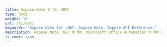 ```yaml
---
title: Aspose.Note के लिए .NET
type: docs
weight: 10
url: /hi/net/
keywords: "Aspose.Note for .NET, Aspose Note, Aspose API Reference."
description: Aspose.Note .NET के लिए, Microsoft Office Automation के बिना Microsoft OneNote फ़ाइलों के साथ प्रोग्राम करना संभव है।
is_root: true
---
```

